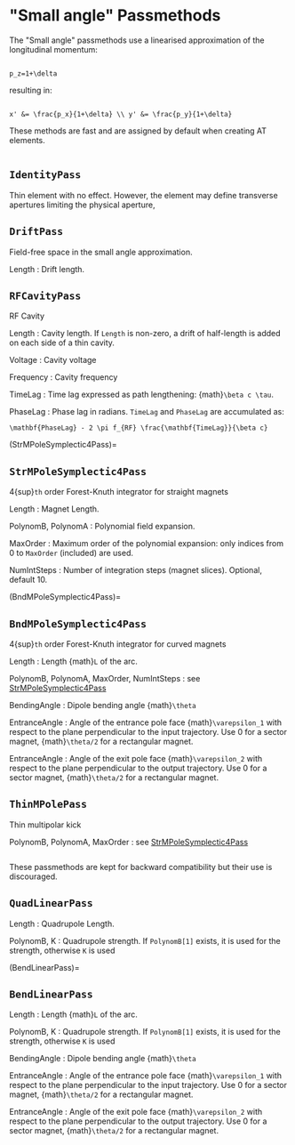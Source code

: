 # "Small angle" Passmethods

The "Small angle" passmethods use a linearised approximation of the longitudinal
momentum:
```{math}

p_z=1+\delta
```
resulting in:
```{math}

x' &= \frac{p_x}{1+\delta} \\ y' &= \frac{p_y}{1+\delta}
```
These methods are fast and are assigned by default when creating AT elements.

```{rubric} Default passmethods
```

## `IdentityPass`
Thin element with no effect. However, the element may define transverse apertures
limiting the physical aperture,

## `DriftPass`
Field-free space in the small angle approximation.

Length
: Drift length.

## `RFCavityPass`
RF Cavity

Length
: Cavity length. If `Length` is non-zero, a drift of half-length is added on each
side of a thin cavity.

Voltage
: Cavity voltage

Frequency
: Cavity frequency

TimeLag
: Time lag expressed as path lengthening: {math}`\beta c \tau`.

PhaseLag
: Phase lag in radians. `TimeLag` and `PhaseLag` are accumulated as:
  
  ```{math}
  \mathbf{PhaseLag} - 2 \pi f_{RF} \frac{\mathbf{TimeLag}}{\beta c}
  ```

(StrMPoleSymplectic4Pass)=
## `StrMPoleSymplectic4Pass`
4{sup}`th` order Forest-Knuth integrator for straight magnets

Length
: Magnet Length.

PolynomB, PolynomA
: Polynomial field expansion.

MaxOrder
: Maximum order of the polynomial expansion: only indices from 0 to `MaxOrder`
(included) are used.

NumIntSteps
: Number of integration steps (magnet slices). Optional, default 10.

(BndMPoleSymplectic4Pass)=
## `BndMPoleSymplectic4Pass`
4{sup}`th` order Forest-Knuth integrator for curved magnets

Length
: Length {math}`L` of the arc.

PolynomB, PolynomA, MaxOrder, NumIntSteps
: see [StrMPoleSymplectic4Pass](#StrMPoleSymplectic4Pass)

BendingAngle
: Dipole bending angle {math}`\theta`

EntranceAngle
: Angle of the entrance pole face {math}`\varepsilon_1` with respect to the plane
perpendicular to the input trajectory. Use 0 for a sector magnet,
{math}`\theta/2` for a rectangular magnet.

EntranceAngle
: Angle of the exit pole face {math}`\varepsilon_2` with respect to the plane
perpendicular to the output trajectory. Use 0 for a sector magnet,
{math}`\theta/2` for a rectangular magnet.

## `ThinMPolePass`
Thin multipolar kick

PolynomB, PolynomA, MaxOrder
: see [StrMPoleSymplectic4Pass](#StrMPoleSymplectic4Pass)

```{rubric} Linear passmethods
```
These passmethods are kept for backward compatibility but their use is discouraged.

## `QuadLinearPass`

Length
: Quadrupole Length.

PolynomB, K
: Quadrupole strength. If `PolynomB[1]` exists, it is used for the strength, otherwise
`K` is used

(BendLinearPass)=
## `BendLinearPass`

Length
: Length {math}`L` of the arc.

PolynomB, K
: Quadrupole strength. If `PolynomB[1]` exists, it is used for the strength, otherwise
`K` is used

BendingAngle
: Dipole bending angle {math}`\theta`

EntranceAngle
: Angle of the entrance pole face {math}`\varepsilon_1` with respect to the plane
perpendicular to the input trajectory. Use 0 for a sector magnet,
{math}`\theta/2` for a rectangular magnet.

EntranceAngle
: Angle of the exit pole face {math}`\varepsilon_2` with respect to the plane
perpendicular to the output trajectory. Use 0 for a sector magnet,
{math}`\theta/2` for a rectangular magnet.
